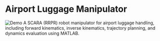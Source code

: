 # Airport Luggage Manipulator

![Demo](https://github.com/CrashedBboy/Airport-Luggage-Manipulator/blob/main/figures/luggage_manipulator.gif?raw=true)
A SCARA (RRPR) robot manipulator for airport luggage handling, including forward kinematics, inverse kinematics, trajectory planning, and dynamics evaluation using MATLAB.
